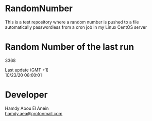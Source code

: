 # RandomNumber    
This is a test repository where a random number is pushed to a file automatically passwordless from a cron job in my Linux CentOS server    
# Random Number of the last run   
3368
      
Last update (GMT +1)    
10/23/20 08:00:01
# Developer    
Hamdy Abou El Anein   
hamdy.aea@protonmail.com
